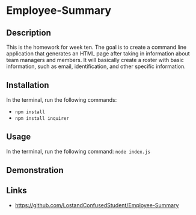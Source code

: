 # Employee-Summary

## Description

This is the homework for week ten. The goal is to create a command line application that generates an HTML page after taking in information about team managers and members. It will basically create a roster with basic information, such as email, identification, and other specific information.

## Installation

In the terminal, run the following commands:
* `npm install`
* `npm install inquirer`

## Usage

In the terminal, run the following command: `node index.js`

## Demonstration

## Links

* https://github.com/LostandConfusedStudent/Employee-Summary